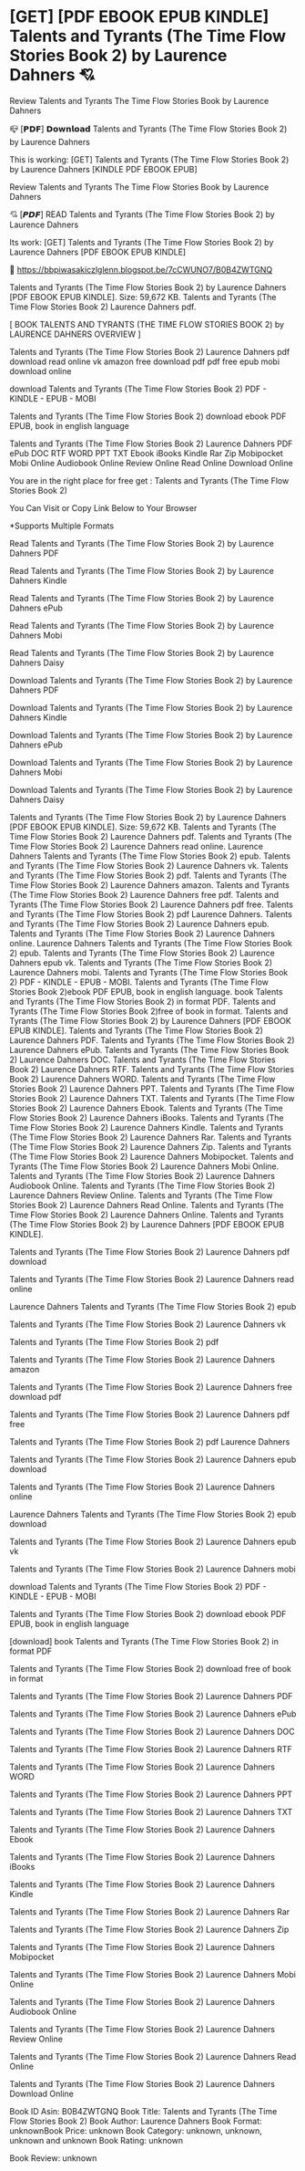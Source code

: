 # [GET] [PDF EBOOK EPUB KINDLE] Talents and Tyrants (The Time Flow Stories Book 2) by  Laurence Dahners 💘
Review Talents and Tyrants The Time Flow Stories Book by Laurence Dahners

📪 [𝗣𝗗𝗙] 𝗗𝗼𝘄𝗻𝗹𝗼𝗮𝗱 Talents and Tyrants (The Time Flow Stories Book 2) by Laurence Dahners

This is working: [GET] Talents and Tyrants (The Time Flow Stories Book 2) by Laurence Dahners [KINDLE PDF EBOOK EPUB]


Review Talents and Tyrants The Time Flow Stories Book by Laurence Dahners

💘 [𝙋𝘿𝙁] READ Talents and Tyrants (The Time Flow Stories Book 2) by Laurence Dahners

Its work: [GET] Talents and Tyrants (The Time Flow Stories Book 2) by Laurence Dahners [PDF EBOOK EPUB KINDLE]



📣 https://bbpiwasakiczlglenn.blogspot.be/7cCWUNO7/B0B4ZWTGNQ



Talents and Tyrants (The Time Flow Stories Book 2) by Laurence Dahners [PDF EBOOK EPUB KINDLE]. Size: 59,672 KB. Talents and Tyrants (The Time Flow Stories Book 2) Laurence Dahners pdf.

[ BOOK TALENTS AND TYRANTS (THE TIME FLOW STORIES BOOK 2) by LAURENCE DAHNERS OVERVIEW ]

Talents and Tyrants (The Time Flow Stories Book 2) Laurence Dahners pdf download read online vk amazon free download pdf pdf free epub mobi download online

download Talents and Tyrants (The Time Flow Stories Book 2) PDF - KINDLE - EPUB - MOBI

Talents and Tyrants (The Time Flow Stories Book 2) download ebook PDF EPUB, book in english language

Talents and Tyrants (The Time Flow Stories Book 2) Laurence Dahners PDF ePub DOC RTF WORD PPT TXT Ebook iBooks Kindle Rar Zip Mobipocket Mobi Online Audiobook Online Review Online Read Online Download Online

You are in the right place for free get : Talents and Tyrants (The Time Flow Stories Book 2)

You Can Visit or Copy Link Below to Your Browser

*Supports Multiple Formats

Read Talents and Tyrants (The Time Flow Stories Book 2) by Laurence Dahners PDF

Read Talents and Tyrants (The Time Flow Stories Book 2) by Laurence Dahners Kindle

Read Talents and Tyrants (The Time Flow Stories Book 2) by Laurence Dahners ePub

Read Talents and Tyrants (The Time Flow Stories Book 2) by Laurence Dahners Mobi

Read Talents and Tyrants (The Time Flow Stories Book 2) by Laurence Dahners Daisy

Download Talents and Tyrants (The Time Flow Stories Book 2) by Laurence Dahners PDF

Download Talents and Tyrants (The Time Flow Stories Book 2) by Laurence Dahners Kindle

Download Talents and Tyrants (The Time Flow Stories Book 2) by Laurence Dahners ePub

Download Talents and Tyrants (The Time Flow Stories Book 2) by Laurence Dahners Mobi

Download Talents and Tyrants (The Time Flow Stories Book 2) by Laurence Dahners Daisy

Talents and Tyrants (The Time Flow Stories Book 2) by Laurence Dahners [PDF EBOOK EPUB KINDLE]. Size: 59,672 KB. Talents and Tyrants (The Time Flow Stories Book 2) Laurence Dahners pdf. Talents and Tyrants (The Time Flow Stories Book 2) Laurence Dahners read online. Laurence Dahners Talents and Tyrants (The Time Flow Stories Book 2) epub. Talents and Tyrants (The Time Flow Stories Book 2) Laurence Dahners vk. Talents and Tyrants (The Time Flow Stories Book 2) pdf. Talents and Tyrants (The Time Flow Stories Book 2) Laurence Dahners amazon. Talents and Tyrants (The Time Flow Stories Book 2) Laurence Dahners free pdf. Talents and Tyrants (The Time Flow Stories Book 2) Laurence Dahners pdf free. Talents and Tyrants (The Time Flow Stories Book 2) pdf Laurence Dahners. Talents and Tyrants (The Time Flow Stories Book 2) Laurence Dahners epub. Talents and Tyrants (The Time Flow Stories Book 2) Laurence Dahners online. Laurence Dahners Talents and Tyrants (The Time Flow Stories Book 2) epub. Talents and Tyrants (The Time Flow Stories Book 2) Laurence Dahners epub vk. Talents and Tyrants (The Time Flow Stories Book 2) Laurence Dahners mobi. Talents and Tyrants (The Time Flow Stories Book 2) PDF - KINDLE - EPUB - MOBI. Talents and Tyrants (The Time Flow Stories Book 2)ebook PDF EPUB, book in english language. book Talents and Tyrants (The Time Flow Stories Book 2) in format PDF. Talents and Tyrants (The Time Flow Stories Book 2)free of book in format. Talents and Tyrants (The Time Flow Stories Book 2) by Laurence Dahners [PDF EBOOK EPUB KINDLE]. Talents and Tyrants (The Time Flow Stories Book 2) Laurence Dahners PDF. Talents and Tyrants (The Time Flow Stories Book 2) Laurence Dahners ePub. Talents and Tyrants (The Time Flow Stories Book 2) Laurence Dahners DOC. Talents and Tyrants (The Time Flow Stories Book 2) Laurence Dahners RTF. Talents and Tyrants (The Time Flow Stories Book 2) Laurence Dahners WORD. Talents and Tyrants (The Time Flow Stories Book 2) Laurence Dahners PPT. Talents and Tyrants (The Time Flow Stories Book 2) Laurence Dahners TXT. Talents and Tyrants (The Time Flow Stories Book 2) Laurence Dahners Ebook. Talents and Tyrants (The Time Flow Stories Book 2) Laurence Dahners iBooks. Talents and Tyrants (The Time Flow Stories Book 2) Laurence Dahners Kindle. Talents and Tyrants (The Time Flow Stories Book 2) Laurence Dahners Rar. Talents and Tyrants (The Time Flow Stories Book 2) Laurence Dahners Zip. Talents and Tyrants (The Time Flow Stories Book 2) Laurence Dahners Mobipocket. Talents and Tyrants (The Time Flow Stories Book 2) Laurence Dahners Mobi Online. Talents and Tyrants (The Time Flow Stories Book 2) Laurence Dahners Audiobook Online. Talents and Tyrants (The Time Flow Stories Book 2) Laurence Dahners Review Online. Talents and Tyrants (The Time Flow Stories Book 2) Laurence Dahners Read Online. Talents and Tyrants (The Time Flow Stories Book 2) Laurence Dahners Online. Talents and Tyrants (The Time Flow Stories Book 2) by Laurence Dahners [PDF EBOOK EPUB KINDLE].

Talents and Tyrants (The Time Flow Stories Book 2) Laurence Dahners pdf download

Talents and Tyrants (The Time Flow Stories Book 2) Laurence Dahners read online

Laurence Dahners Talents and Tyrants (The Time Flow Stories Book 2) epub

Talents and Tyrants (The Time Flow Stories Book 2) Laurence Dahners vk

Talents and Tyrants (The Time Flow Stories Book 2) pdf

Talents and Tyrants (The Time Flow Stories Book 2) Laurence Dahners amazon

Talents and Tyrants (The Time Flow Stories Book 2) Laurence Dahners free download pdf

Talents and Tyrants (The Time Flow Stories Book 2) Laurence Dahners pdf free

Talents and Tyrants (The Time Flow Stories Book 2) pdf Laurence Dahners

Talents and Tyrants (The Time Flow Stories Book 2) Laurence Dahners epub download

Talents and Tyrants (The Time Flow Stories Book 2) Laurence Dahners online

Laurence Dahners Talents and Tyrants (The Time Flow Stories Book 2) epub download

Talents and Tyrants (The Time Flow Stories Book 2) Laurence Dahners epub vk

Talents and Tyrants (The Time Flow Stories Book 2) Laurence Dahners mobi

download Talents and Tyrants (The Time Flow Stories Book 2) PDF - KINDLE - EPUB - MOBI

Talents and Tyrants (The Time Flow Stories Book 2) download ebook PDF EPUB, book in english language

[download] book Talents and Tyrants (The Time Flow Stories Book 2) in format PDF

Talents and Tyrants (The Time Flow Stories Book 2) download free of book in format

Talents and Tyrants (The Time Flow Stories Book 2) Laurence Dahners PDF

Talents and Tyrants (The Time Flow Stories Book 2) Laurence Dahners ePub

Talents and Tyrants (The Time Flow Stories Book 2) Laurence Dahners DOC

Talents and Tyrants (The Time Flow Stories Book 2) Laurence Dahners RTF

Talents and Tyrants (The Time Flow Stories Book 2) Laurence Dahners WORD

Talents and Tyrants (The Time Flow Stories Book 2) Laurence Dahners PPT

Talents and Tyrants (The Time Flow Stories Book 2) Laurence Dahners TXT

Talents and Tyrants (The Time Flow Stories Book 2) Laurence Dahners Ebook

Talents and Tyrants (The Time Flow Stories Book 2) Laurence Dahners iBooks

Talents and Tyrants (The Time Flow Stories Book 2) Laurence Dahners Kindle

Talents and Tyrants (The Time Flow Stories Book 2) Laurence Dahners Rar

Talents and Tyrants (The Time Flow Stories Book 2) Laurence Dahners Zip

Talents and Tyrants (The Time Flow Stories Book 2) Laurence Dahners Mobipocket

Talents and Tyrants (The Time Flow Stories Book 2) Laurence Dahners Mobi Online

Talents and Tyrants (The Time Flow Stories Book 2) Laurence Dahners Audiobook Online

Talents and Tyrants (The Time Flow Stories Book 2) Laurence Dahners Review Online

Talents and Tyrants (The Time Flow Stories Book 2) Laurence Dahners Read Online

Talents and Tyrants (The Time Flow Stories Book 2) Laurence Dahners Download Online

Book ID Asin: B0B4ZWTGNQ
Book Title: Talents and Tyrants (The Time Flow Stories Book 2)
Book Author: Laurence Dahners
Book Format: unknownBook Price: unknown
Book Category: unknown, unknown, unknown and unknown
Book Rating: unknown

Book Review: unknown
